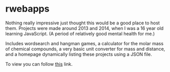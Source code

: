 # rwebapps
Nothing really impressive just thought this would be a good place to host them. Projects were made around 2013 and 2014, when I was a 16 year old learning JavaScript. (A period of relatively good mental health for me.)

Includes wordsearch and hangman games, a calculator for the molar mass of chemical compounds, a very basic unit converter for mass and distance, and a homepage dynamically listing these projects using a JSON file.

To view you can follow [this](https://rfoxtea.github.io/rwebapps/) link.
